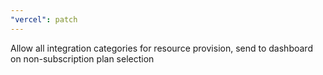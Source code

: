 ```yaml
---
"vercel": patch
---
```


Allow all integration categories for resource provision, send to dashboard on non-subscription plan selection
